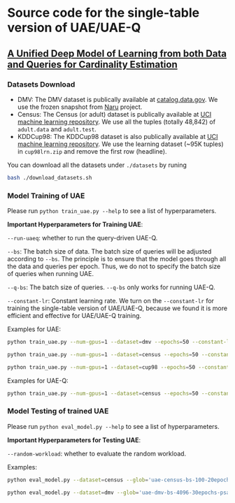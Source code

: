# Source code for the single-table version of UAE/UAE-Q

## [A Unified Deep Model of Learning from both Data and Queries for Cardinality Estimation ](https://arxiv.org/pdf/2107.12295)

### Datasets Download

* DMV: The DMV dataset is publically available at [catalog.data.gov](https://catalog.data.gov/dataset/vehicle-snowmobile-and-boat-registrations). We use the frozen snapshot from [Naru](https://github.com/naru-project/naru) project.
* Census: The Census (or adult) dataset is publically available at [UCI machine learning repository](https://archive.ics.uci.edu/ml/datasets/Census+Income). We use all the tuples (totally 48,842) of `adult.data` and `adult.test`.
* KDDCup98: The KDDCup98 dataset is also publically available at [UCI machine learning repository](https://archive.ics.uci.edu/ml/datasets/KDD+Cup+1998+Data). We use the learning dataset (~95K tuples) in `cup98lrn.zip` and remove the first row (headline).

You can download all the datasets under `./datasets` by runing 

```bash
bash ./download_datasets.sh
```

### Model Training of UAE 
Please run `python train_uae.py --help` to see a list of hyperparameters.

**Important Hyperparameters for Training UAE**:

`--run-uaeq`: whether to run the query-driven UAE-Q.

`--bs`: The batch size of data. The batch size of queries will be adjusted according to `--bs`. The principle is to ensure that the model goes through all the data and queries per epoch. Thus, we do not to specify the batch size of queries when running UAE.

`--q-bs`: The batch size of queries. `--q-bs` only works for running UAE-Q.

`--constant-lr`: Constant learning rate. We turn on the `--constant-lr` for training the single-table version of UAE/UAE-Q, because we found it is more efficient and effective for UAE/UAE-Q training.

Examples for UAE:
```bash
python train_uae.py --num-gpus=1 --dataset=dmv --epochs=50 --constant-lr=5e-4 --bs=4096  --residual --layers=2 --fc-hiddens=128 --direct-io --column-masking

python train_uae.py --num-gpus=1 --dataset=census --epochs=50 --constant-lr=5e-4 --bs=100  --residual --layers=2 --fc-hiddens=128 --direct-io --column-masking

python train_uae.py --num-gpus=1 --dataset=cup98 --epochs=50 --constant-lr=5e-4 --bs=100  --residual --layers=2 --fc-hiddens=128 --direct-io --column-masking
```
Examples for UAE-Q:
```bash
python train_uae.py --num-gpus=1 --dataset=census --epochs=50 --constant-lr=5e-4 --q-bs=100 --run-uaeq  --residual --layers=2 --fc-hiddens=128 --direct-io --column-masking
```

### Model Testing of trained UAE 

Please run `python eval_model.py --help` to see a list of hyperparameters.

**Important Hyperparameters for Testing UAE**:

`--random-workload`: whether to evaluate the random workload.

Examples:
```bash
python eval_model.py --dataset=census --glob='uae-census-bs-100-20epochs-psample-200-seed-0-tau-1.0-q-weight-0.0001-layers-2.pt'  --psample=200 --residual --direct-io --column-masking 

python eval_model.py --dataset=dmv --glob='uae-dmv-bs-4096-30epochs-psample-200-seed-0-tau-1.0-q-weight-0.0001-layers-2.pt' --psample=1000 --residual --direct-io --column-masking --random-workload
```




